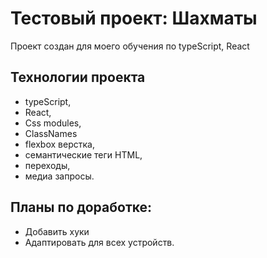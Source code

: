 # Тестовый проект: Шахматы

Проект создан для моего обучения по typeScript, React

## Технологии проекта
- typeScript,
- React,
- Css modules,
- ClassNames
- flexbox верстка,
- семантические теги HTML,
- переходы,
- медиа запросы. 
## Планы по доработке:
- Добавить хуки
- Адаптировать для всех устройств.
